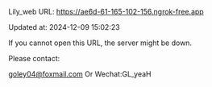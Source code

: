Lily_web URL: https://ae6d-61-165-102-156.ngrok-free.app

Updated at: 2024-12-09 15:02:23

If you cannot open this URL, the server might be down.

Please contact: 

goley04@foxmail.com Or Wechat:GL_yeaH
